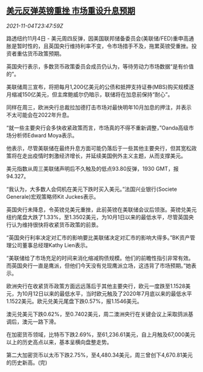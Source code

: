 <!--1636070462000-->
[美元反弹英镑重挫 市场重设升息预期](https://cn.reuters.com/article/global-fx-market-ny-1105-idCNKBS2HP2VG)
------

<div><i>2021-11-04T23:47:59Z</i></div><p>路透纽约11月4日 - 美元周四反弹，因美国联邦储备委员会(美联储/FED)重申高通胀是暂时性的，且英国央行维持利率不变，令市场措手不及，拖累英镑受重挫。投资者重估货币政策预期。</p><p>英国央行表示，多数货币政策委员会成员仍认为，等待劳动力市场数据“是有价值的”。</p><p>美联储周三宣布，将把每月1,200亿美元的公债和抵押支持证券(MBS)购买规模逐月缩减150亿美元，但主席鲍威尔仍暗示，联储将在加息前保持“耐心”。</p><p>同样在周三，欧洲央行总裁拉加德打击市场对最快明年10月加息的押注，并表示不太可能会在2022年升息。</p><p>“就一些主要央行会多快收紧政策而言，市场真的不得不重新调整，”Oanda高级市场分析师Edward Moya表示。</p><p>他表示，尽管美联储在最终升息方面可能仍落后于一些其他主要央行，但其宽松政策将在走出疫情时刺激经济增长，并延续美国例外主义主题，从而支撑美元。</p><p>美元指数从周三美联储声明后不久触及的低点93.80反弹，1930 GMT，报94.327。</p><p>“我认为，大多数人会伺机在美元下跌时买入美元。”法国兴业银行(Societe Generale)宏观策略师Kit Juckes表示。</p><p>英国央行未降息，令英镑兑美元重挫，此前英镑在美联储会议后领涨。英镑兑美元纽约尾盘大跌了1.33%，至1.3502美元，为10月1日以来的最低水平，尽管英国央行认为维持很快将收紧货币政策的前景。</p><p>“英国央行利率决定对汇市的影响要比美联储决定对汇市的影响大得多。”BK资产管理公司董事总经理Kathy Lien表示。</p><p>“美联储给了市场充足的时间来消化缩减购债规模。他们的前瞻性指引非常有效。而英国央行一直是鹰派，但他们今天没有兑现鹰派立场，这违背了市场预期。”她表示。</p><p>欧洲央行在收紧货币政策方面远远落后于其他主要央行，欧元一度跌至1.1528美元，为10月12日以来的最低水平，当时欧元触及了2020年7月底以来的最低水平1.1522美元。欧元兑美元尾盘下跌0.57%，报1.1546美元。</p><p>澳元兑美元下跌0.62%，至0.7402美元，周二澳洲央行在关键会议上采取鸽派基调后，澳元一路下滑。</p><p>在加密货币领域，比特币下跌2.69%，至61,236.61美元，自上月触及67,000美元以上的历史高点以来，基本呈横向盘整走势。</p><p>第二大加密货币以太币下跌2.75%，至4,480.34美元，周三曾创下4,670.81美元的历史新高。(完)</p>

